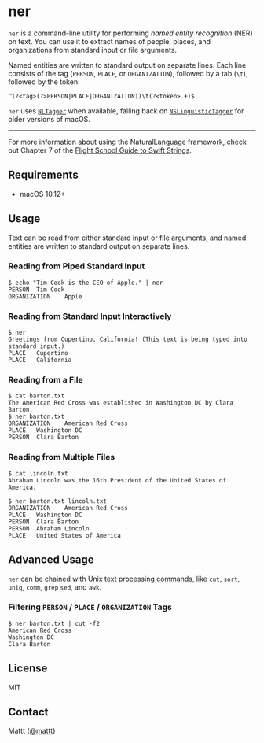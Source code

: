 # ner

`ner` is a command-line utility for performing
<dfn>named entity recognition</dfn> (<abbr>NER</abbr>) on text.
You can use it to extract names of people, places, and organizations
from standard input or file arguments.

Named entities are written to standard output on separate lines.
Each line consists of
the tag (`PERSON`, `PLACE`, or `ORGANIZATION`),
followed by a tab (`\t`),
followed by the token:

```regexp
^(?<tag>(?>PERSON|PLACE|ORGANIZATION))\t(?<token>.+)$
```

`ner` uses
[`NLTagger`](https://developer.apple.com/documentation/naturallanguage/nltagger)
when available,
falling back on
[`NSLinguisticTagger`](https://developer.apple.com/documentation/foundation/nslinguistictagger)
for older versions of macOS.

---

For more information about using the NaturalLanguage framework,
check out Chapter 7 of the
[Flight School Guide to Swift Strings](https://flight.school/books/strings).

## Requirements

- macOS 10.12+

## Usage

Text can be read from either standard input or file arguments,
and named entities are written to standard output on separate lines.

### Reading from Piped Standard Input

```terminal
$ echo "Tim Cook is the CEO of Apple." | ner
PERSON	Tim Cook
ORGANIZATION	Apple
```

### Reading from Standard Input Interactively

```terminal
$ ner
Greetings from Cupertino, California! (This text is being typed into standard input.)
PLACE	Cupertino
PLACE	California
```

### Reading from a File

```terminal
$ cat barton.txt
The American Red Cross was established in Washington DC by Clara Barton.
$ ner barton.txt
ORGANIZATION	American Red Cross
PLACE	Washington DC
PERSON	Clara Barton
```

### Reading from Multiple Files

```terminal
$ cat lincoln.txt
Abraham Lincoln was the 16th President of the United States of America.

$ ner barton.txt lincoln.txt
ORGANIZATION	American Red Cross
PLACE	Washington DC
PERSON	Clara Barton
PERSON	Abraham Lincoln
PLACE	United States of America
```

## Advanced Usage

`ner` can be chained with
[Unix text processing commands](https://en.wikibooks.org/wiki/Guide_to_Unix/Commands/Text_Processing),
like `cut`, `sort`, `uniq`, `comm`, `grep` `sed`, and `awk`.

### Filtering `PERSON` / `PLACE` / `ORGANIZATION` Tags

```terminal
$ ner barton.txt | cut -f2
American Red Cross
Washington DC
Clara Barton
```

## License

MIT

## Contact

Mattt ([@mattt](https://twitter.com/mattt))
